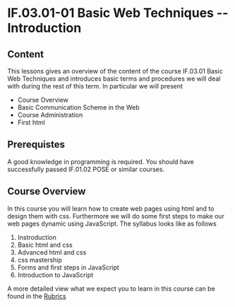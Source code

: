 # IF.03.01-01 Basic Web Techniques -- Introduction
## Content
This lessons gives an overview of the content of the course IF.03.01 Basic Web Techniques and introduces basic terms and procedures we will deal with during the rest of this term. In particular we will present
- Course Overview
- Basic Communication Scheme in the Web
- Course Administration
- First html

## Prerequistes
A good knowledge in programming is required. You should have successfully passed IF.01.02 POSE or similar courses.

## Course Overview
In this course you will learn how to create web pages using html and to design them with css. Furthermore we will do some first steps to make our web pages dynamic using JavaScript. The syllabus looks like as follows
1. Instroduction
2. Basic html and css
3. Advanced html and css
4. css mastership
5. Forms and first steps in JavaScript
6. Introduction to JavaScript

A more detailed view what we expect you to learn in this course can be found in the [Rubrics](Rubrics)
